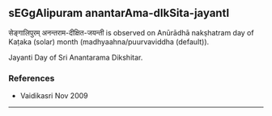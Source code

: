 ## sEGgAlipuram anantarAma-dIkSita-jayantI

सेङ्गालिपुरम् अनन्तराम-दीक्षित-जयन्ती is observed on Anūrādhā nakṣhatram day of Kaṭaka (solar) month (madhyaahna/puurvaviddha (default)).

Jayanti Day of Sri Anantarama Dikshitar.
### References
* Vaidikasri Nov 2009

---
